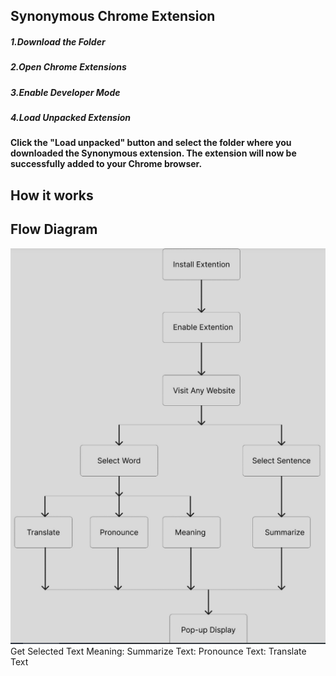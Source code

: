 ## Synonymous Chrome Extension
##### 1.Download the Folder
##### 2.Open Chrome Extensions
##### 3.Enable Developer Mode
##### 4.Load Unpacked Extension
#### Click the "Load unpacked" button and select the folder where you downloaded the Synonymous extension. The extension will now be successfully added to your Chrome browser.

## How it works
## Flow Diagram

![Screenshot of Synonymous Extension](https://github.com/Abhiyb/Chrome-extention/blob/main/crome%20extentin%20design.PNG)  
Get Selected Text Meaning:
Summarize Text: 
Pronounce Text: 
Translate Text 
